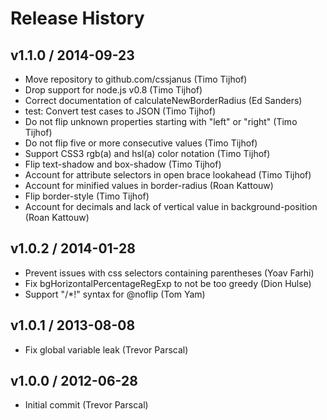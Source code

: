 # Release History

## v1.1.0 / 2014-09-23

* Move repository to github.com/cssjanus (Timo Tijhof)
* Drop support for node.js v0.8 (Timo Tijhof)
* Correct documentation of calculateNewBorderRadius (Ed Sanders)
* test: Convert test cases to JSON (Timo Tijhof)
* Do not flip unknown properties starting with "left" or "right" (Timo Tijhof)
* Do not flip five or more consecutive values (Timo Tijhof)
* Support CSS3 rgb(a) and hsl(a) color notation (Timo Tijhof)
* Flip text-shadow and box-shadow (Timo Tijhof)
* Account for attribute selectors in open brace lookahead (Timo Tijhof)
* Account for minified values in border-radius (Roan Kattouw)
* Flip border-style (Timo Tijhof)
* Account for decimals and lack of vertical value in background-position (Roan Kattouw)

## v1.0.2 / 2014-01-28

* Prevent issues with css selectors containing parentheses (Yoav Farhi)
* Fix bgHorizontalPercentageRegExp to not be too greedy (Dion Hulse)
* Support "/*!" syntax for @noflip (Tom Yam)

## v1.0.1 / 2013-08-08

* Fix global variable leak (Trevor Parscal)

## v1.0.0 / 2012-06-28

* Initial commit (Trevor Parscal)

